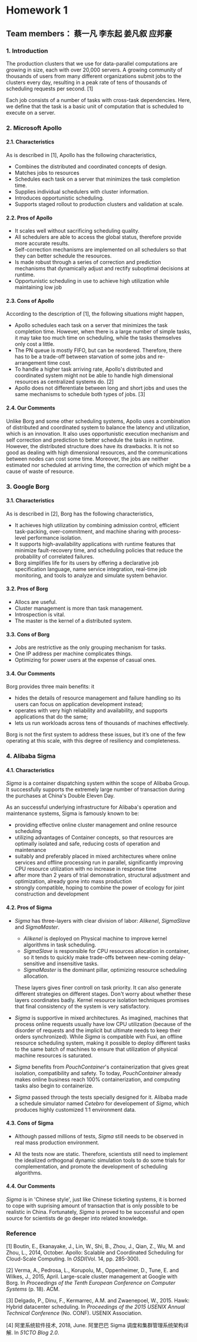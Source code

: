 # Homework 1

## Team members： 蔡一凡 李东起 姜凡叙 应邦豪

### 1. Introduction

The production clusters that we use for data-parallel computations are growing in size, each with over 20,000 servers. A growing community of thousands of users from many different organizations
submit jobs to the clusters every day, resulting in a peak rate of tens of thousands of scheduling requests per second. [1]

Each job consists of a number of tasks with cross-task dependencies. Here, we define that the task is a basic unit of computation that is scheduled to execute on a server.



### 2. Microsoft Apollo

#### 2.1. Characteristics

As is described in [1], Apollo has the following characteristics, 

 - Combines the distributed and coordinated concepts of design.
 - Matches jobs to resources
- Schedules each task on a server that minimizes the task completion time.
- Supplies individual schedulers with cluster information.
- Introduces opportunistic scheduling.
- Supports staged rollout to production clusters and validation at scale.



#### 2.2. Pros of Apollo

- It scales well without sacrificing scheduling quality.
- All schedulers are able to access the global status, therefore provide more accurate results.
- Self-correction mechanisms are implemented on all schedulers so that they can better schedule the resources.
- Is made robust through a series of correction and prediction mechanisms that dynamically adjust and rectify suboptimal decisions at runtime.
- Opportunistic scheduling in use to achieve high utilization while maintaining low job 



#### 2.3. Cons of Apollo

According to the description of [1], the following situations might happen, 

- Apollo schedules each task on a server that minimizes the task completion time. However, when there is a large number of simple tasks, it may take too much time on scheduling, while the tasks themselves only cost a little.
- The PN queue is mostly FIFO, but can be reordered. Therefore, there has to be a trade-off between starvation of some jobs and re-arrangement time cost.
- To handle a higher task arriving rate, Apollo's distributed and coordinated system might not be able to handle high dimensional resources as centralized systems do. [2]
- Apollo does not differentiate between long and short jobs and uses the same mechanisms to schedule both types of jobs. [3]



#### 2.4. Our Comments

Unlike Borg and some other scheduling systems, Apollo uses a combination of distributed and coordinated system to balance the latency and utilization, which is an innovation. It also uses opportunistic execution mechanism and self correction and prediction to better schedule the tasks in runtime. However, the distributed structure does have its drawbacks. It is not so good as dealing with high dimensional resources, and the communications between nodes can cost some time. Moreover, the jobs are neither estimated nor scheduled at arriving time, the correction of which might be a cause of waste of resource.



### 3. Google Borg

#### 3.1. Characteristics

As is described in [2], Borg has the following characteristics, 

 - It achieves high utilization by combining admission control, efficient task-packing, over-commitment, and machine sharing with process-level performance isolation.
 - It supports high-availability applications with runtime features that minimize fault-recovery time, and scheduling policies that reduce the probability of correlated failures.
-  Borg simplifies life for its users by offering a declarative job specification language, name service integration, real-time job monitoring, and tools to analyze and simulate system behavior.



#### 3.2. Pros of Borg

- Allocs are useful.
- Cluster management is more than task management.
- Introspection is vital.
- The master is the kernel of a distributed system.



#### 3.3. Cons of Borg



- Jobs are restrictive as the only grouping mechanism for tasks.
- One IP address per machine complicates things.
- Optimizing for power users at the expense of casual ones.



#### 3.4. Our Comments

Borg provides three main benefits: it 
- hides the details of resource management and failure handling so its users can focus on application development instead; 
- operates with very high reliability and availability, and supports applications that do the same; 
- lets us run workloads across tens of thousands of machines effectively. 

Borg is not the first system to address these issues, but it’s one of the few operating at this scale, with this degree of resiliency and completeness.


### 4. Alibaba Sigma

#### 4.1. Characteristics

*Sigma* is a container dispatching system within the scope of Alibaba Group. It successfully supports the extremely large number of transaction during the purchases at China's Double Eleven Day. 

As an successful underlying infrastructure for Alibaba's operation and maintenance systems, Sigma is famously known to be:

- providing effective online cluster management and online resource scheduling
- utilizing advantages of Container concepts, so that resources are optimally isolated and safe, reducing costs of operation and maintenance 
- suitably and preferably placed in mixed architectures where online services and offline processing run in parallel, significantly improving CPU resource utilization with no increase in response time
- after more than 2 years of trial demonstration, structural adjustment and  optimization, already gone into mass production
- strongly compatible, hoping to combine the power of ecology for joint construction and development

#### 4.2.  Pros of Sigma

- *Sigma* has three-layers with clear division of labor: *Alikenel*, *SigmaSlave* and *SigmaMaster*. 
    * *Alikenel* is deployed on Physical machine to improve kernel algorithms in task scheduling. 
    * *SigmaSlave* is responsible for CPU resources allocation in container, so it tends to quickly make trade-offs between new-coming delay-sensitive and insensitive tasks. 
    * *SigmaMaster* is the dominant pillar, optimizing resource scheduling allocation.

   These layers gives finer controll on task priority. It can also generate different strategies on different stages. Don't worry about whether these layers coordinates badly. Kernel resource isolation techniques promises that final consistency of the system is very satisfactory.

- *Sigma* is supportive in mixed architectures. As imagined, machines that process online requests usually have low CPU utilization (because of the disorder of requests and the implicit but ultimate needs to keep their orders synchronized). While *Sigma* is compatible with Fuxi, an offline resource scheduling system, making it possible to deploy different tasks to the same batch of machines to ensure that utilization of physical machine resources is saturated.

- *Sigma* benefits from *PouchContainer*'s containerization that gives great isolation, compatibility and safety. To today, *PouchContainer* already makes online business reach 100% containerization, and computing tasks also begin to containerize.

- *Sigma* passed through the tests specially designed for it. Alibaba made a schedule simulator named *Cetebro* for developement of *Sigma*, which produces highly customized 1:1 environment data.


#### 4.3. Cons of Sigma



- Although passed millions of tests, *Sigma* still needs to be observed in real mass production environment.

- All the tests now are static. Therefore, scientists still need to implement the idealized orthogonal dynamic simulation tools to do some trials for complementation, and promote the development of scheduling algorithms.


#### 4.4. Our Comments

*Sigma* is in 'Chinese style', just like Chinese ticketing systems, it is borned to cope with suprising amount of transaction that is only possible to be realistic in China. Fortunately, *Sigma* is proved to be successful and open source for scientists de go deeper into related knowledge.

### Reference

[1] Boutin, E., Ekanayake, J., Lin, W., Shi, B., Zhou, J., Qian, Z., Wu, M. and Zhou, L., 2014, October. Apollo: Scalable and Coordinated Scheduling for Cloud-Scale Computing. In *OSDI*(Vol. 14, pp. 285-300).

[2] Verma, A., Pedrosa, L., Korupolu, M., Oppenheimer, D., Tune, E. and Wilkes, J., 2015, April. Large-scale cluster management at Google with Borg. In *Proceedings of the Tenth European Conference on Computer Systems* (p. 18). ACM.

[3] Delgado, P., Dinu, F., Kermarrec, A.M. and Zwaenepoel, W., 2015. Hawk: Hybrid datacenter scheduling. In *Proceedings of the 2015 USENIX Annual Technical Conference* (No. CONF). USENIX Association.

[4] 阿里系统软件技术, 2018, June. 阿里巴巴 Sigma 调度和集群管理系统架构详解. In
*51CTO Blog 2.0*.